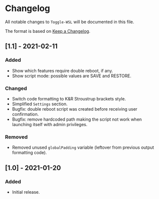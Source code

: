 # Changelog
All notable changes to `Toggle-WSL` will be documented in this file.

The format is based on [Keep a Changelog](https://keepachangelog.com/en/1.0.0/).

## [1.1] - 2021-02-11
### Added
- Show which features require double reboot, if any.
- Show script mode: possible values are SAVE and RESTORE.

### Changed
- Switch code formatting to K&R Stroustrup brackets style.
- Simplified `Settings` section.
- Bugfix: double reboot script was created before receiving user confirmation.
- Bugfix: remove hardcoded path making the script not work when launching itself with admin privileges.

### Removed
- Removed unused `globalPadding` variable (leftover from previous output formatting code).

## [1.0] - 2021-01-20
### Added
- Initial release.
